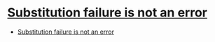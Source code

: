 # [Substitution failure is not an error](https://en.wikipedia.org/wiki/Substitution_failure_is_not_an_error)

- [Substitution failure is not an error](#substitution-failure-is-not-an-error)



